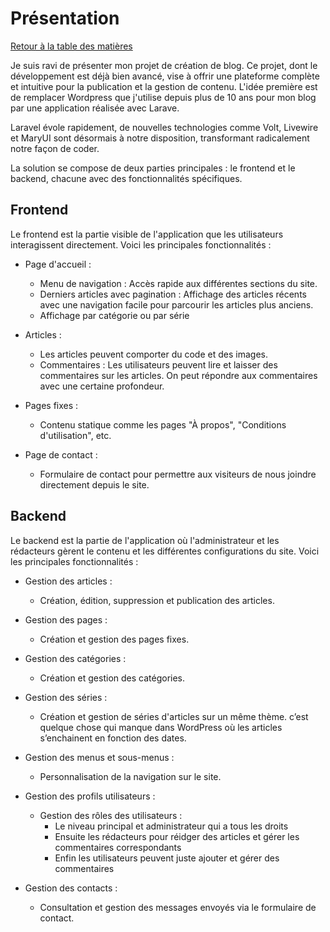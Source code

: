 # Présentation

[Retour à la table des matières](README.md)

Je suis ravi de présenter mon projet de création de blog. Ce projet, dont le développement est déjà bien avancé, vise à offrir une plateforme complète et intuitive pour la publication et la gestion de contenu. L'idée première est de remplacer Wordpress que j'utilise depuis plus de 10 ans pour mon blog par une application réalisée avec Larave.

Laravel évole rapidement, de nouvelles technologies comme Volt, Livewire et MaryUI sont désormais à notre disposition, transformant radicalement notre façon de coder.

La solution se compose de deux parties principales : le frontend et le backend, chacune avec des fonctionnalités spécifiques.

## Frontend
Le frontend est la partie visible de l'application que les utilisateurs interagissent directement. Voici les principales fonctionnalités :

* Page d'accueil :
    * Menu de navigation : Accès rapide aux différentes sections du site.
    * Derniers articles avec pagination : Affichage des articles récents avec une navigation facile pour parcourir les articles plus anciens.
    * Affichage par catégorie ou par série

* Articles :
  * Les articles peuvent comporter du code et des images.
  * Commentaires : Les utilisateurs peuvent lire et laisser des commentaires sur les articles. On peut répondre aux commentaires avec une certaine profondeur.

* Pages fixes :
    * Contenu statique comme les pages "À propos", "Conditions d'utilisation", etc.

* Page de contact :
    * Formulaire de contact pour permettre aux visiteurs de nous joindre directement depuis le site.

## Backend

Le backend est la partie de l'application où l'administrateur et les rédacteurs gèrent le contenu et les différentes configurations du site. Voici les principales fonctionnalités :

* Gestion des articles :
    * Création, édition, suppression et publication des articles.

* Gestion des pages :
    * Création et gestion des pages fixes.

* Gestion des catégories :
    * Création et gestion des catégories.

* Gestion des séries :
    * Création et gestion de séries d'articles sur un même thème. c’est quelque chose qui manque dans WordPress où les articles s’enchainent en fonction des dates.

* Gestion des menus et sous-menus :
    * Personnalisation de la navigation sur le site.

* Gestion des profils utilisateurs :
    * Gestion des rôles des utilisateurs :
      * Le niveau principal et administrateur qui a tous les droits
      * Ensuite les rédacteurs pour réidger des articles et gérer les commentaires correspondants
      * Enfin les utilisateurs peuvent juste ajouter et gérer des commentaires

* Gestion des contacts :
    * Consultation et gestion des messages envoyés via le formulaire de contact.
